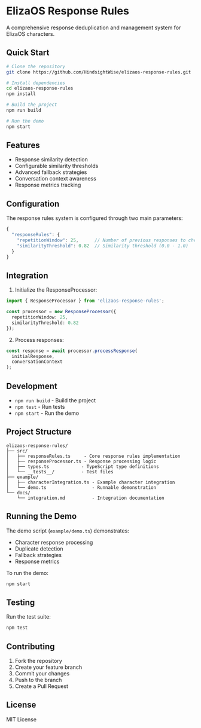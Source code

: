 # ElizaOS Response Rules

A comprehensive response deduplication and management system for ElizaOS characters.

## Quick Start

```bash
# Clone the repository
git clone https://github.com/HindsightWise/elizaos-response-rules.git

# Install dependencies
cd elizaos-response-rules
npm install

# Build the project
npm run build

# Run the demo
npm start
```

## Features

- Response similarity detection
- Configurable similarity thresholds
- Advanced fallback strategies
- Conversation context awareness
- Response metrics tracking

## Configuration

The response rules system is configured through two main parameters:

```typescript
{
  "responseRules": {
    "repetitionWindow": 25,      // Number of previous responses to check
    "similarityThreshold": 0.82  // Similarity threshold (0.0 - 1.0)
  }
}
```

## Integration

1. Initialize the ResponseProcessor:

```typescript
import { ResponseProcessor } from 'elizaos-response-rules';

const processor = new ResponseProcessor({
  repetitionWindow: 25,
  similarityThreshold: 0.82
});
```

2. Process responses:

```typescript
const response = await processor.processResponse(
  initialResponse,
  conversationContext
);
```

## Development

- `npm run build` - Build the project
- `npm test` - Run tests
- `npm start` - Run the demo

## Project Structure

```
elizaos-response-rules/
├── src/
│   ├── responseRules.ts     - Core response rules implementation
│   ├── responseProcessor.ts - Response processing logic
│   ├── types.ts            - TypeScript type definitions
│   └── __tests__/          - Test files
├── example/
│   ├── characterIntegration.ts - Example character integration
│   └── demo.ts                 - Runnable demonstration
└── docs/
    └── integration.md          - Integration documentation
```

## Running the Demo

The demo script (`example/demo.ts`) demonstrates:
- Character response processing
- Duplicate detection
- Fallback strategies
- Response metrics

To run the demo:

```bash
npm start
```

## Testing

Run the test suite:

```bash
npm test
```

## Contributing

1. Fork the repository
2. Create your feature branch
3. Commit your changes
4. Push to the branch
5. Create a Pull Request

## License

MIT License